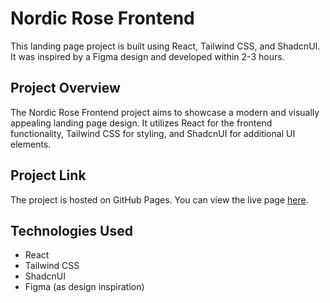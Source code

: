 # Nordic Rose Frontend

This landing page project is built using React, Tailwind CSS, and ShadcnUI. It was inspired by a Figma design and developed within 2-3 hours.

## Project Overview

The Nordic Rose Frontend project aims to showcase a modern and visually appealing landing page design. It utilizes React for the frontend functionality, Tailwind CSS for styling, and ShadcnUI for additional UI elements.

## Project Link

The project is hosted on GitHub Pages. You can view the live page [here](https://eternal-love-and-fire.github.io/nordic-rose-frontend/).

## Technologies Used

- React
- Tailwind CSS
- ShadcnUI
- Figma (as design inspiration)
